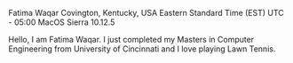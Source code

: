 Fatima Waqar 
Covington, Kentucky, USA 
Eastern Standard Time (EST) UTC - 05:00 
MacOS Sierra 10.12.5

Hello, I am Fatima Waqar. I just completed my Masters in Computer Engineering from University of Cincinnati and I love playing Lawn Tennis.
